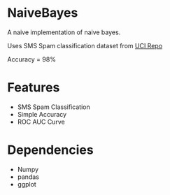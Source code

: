 # NaiveBayes
A naive implementation of naive bayes.

Uses SMS Spam classification dataset from [UCI Repo](https://archive.ics.uci.edu/ml/datasets/SMS+Spam+Collection
)

Accuracy = 98%

# Features
 - SMS Spam Classification
 - Simple Accuracy
 - ROC AUC Curve

# Dependencies

 - Numpy
 - pandas
 - ggplot
